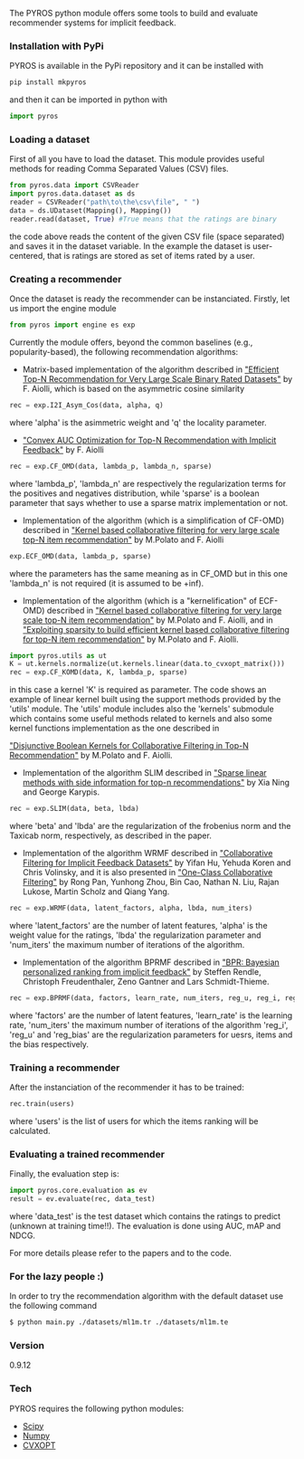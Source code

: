 The PYROS python module offers some tools to build and evaluate recommender 
systems for implicit feedback.

### Installation with PyPi

PYROS is available in the PyPi repository and it can be installed with
```sh
pip install mkpyros
```

and then it can be imported in python with

```python
import pyros
```

### Loading a dataset

First of all you have to load the dataset. This module provides useful methods
for reading Comma Separated Values (CSV) files.

```python
from pyros.data import CSVReader
import pyros.data.dataset as ds
reader = CSVReader("path\to\the\csv\file", " ")
data = ds.UDataset(Mapping(), Mapping())
reader.read(dataset, True) #True means that the ratings are binary
```

the code above reads the content of the given CSV file (space separated) and
saves it in the dataset variable. In the example the dataset is user-centered,
that is ratings are stored as set of items rated by a user.

### Creating a recommender

Once the dataset is ready the recommender can be instanciated.
Firstly, let us import the engine module

```python
from pyros import engine es exp
```

Currently the module offers, beyond the common baselines (e.g., popularity-based),
the following recommendation algorithms:

* Matrix-based implementation of the algorithm described in 
["Efficient Top-N Recommendation for Very Large Scale Binary Rated Datasets"]
by F. Aiolli, which is based on the asymmetric cosine similarity

```python
rec = exp.I2I_Asym_Cos(data, alpha, q)
```

where 'alpha' is the asimmetric weight and 'q' the locality parameter.

* ["Convex AUC Optimization for Top-N Recommendation with Implicit Feedback"]
by F. Aiolli

```python
rec = exp.CF_OMD(data, lambda_p, lambda_n, sparse)
```

where 'lambda_p', 'lambda_n' are respectively the regularization terms for the
positives and negatives distribution, while 'sparse' is a boolean parameter that
says whether to use a sparse matrix implementation or not.

* Implementation of the algorithm (which is a simplification of CF-OMD) described in
["Kernel based collaborative filtering for very large scale top-N item recommendation"]
by M.Polato and F. Aiolli

```python
exp.ECF_OMD(data, lambda_p, sparse)
```

where the parameters has the same meaning as in CF_OMD but in this one 'lambda_n'
is not required (it is assumed to be +inf).

* Implementation of the algorithm (which is a "kernelification" of ECF-OMD) described in
["Kernel based collaborative filtering for very large scale top-N item recommendation"]
by M.Polato and F. Aiolli,
and in
["Exploiting sparsity to build efficient kernel based collaborative filtering for top-N item recommendation"]
by M.Polato and F. Aiolli.

```python
import pyros.utils as ut
K = ut.kernels.normalize(ut.kernels.linear(data.to_cvxopt_matrix()))
rec = exp.CF_KOMD(data, K, lambda_p, sparse)
```

in this case a kernel 'K' is required as parameter. The code shows an example of linear kernel
built using the support methods provided by the 'utils' module.
The 'utils' module includes also the 'kernels' submodule which contains some useful methods
related to kernels and also some kernel functions implementation as the one described in

["Disjunctive Boolean Kernels for Collaborative Filtering in Top-N Recommendation"]
by M.Polato and F. Aiolli.

* Implementation of the algorithm SLIM described in
["Sparse linear methods with side information for top-n recommendations"]
by Xia Ning and George Karypis.

```python
rec = exp.SLIM(data, beta, lbda)
```

where 'beta' and 'lbda' are the regularization of the frobenius norm and the 
Taxicab norm, respectively, as described in the paper.

* Implementation of the algorithm WRMF described in
["Collaborative Filtering for Implicit Feedback Datasets"]
by Yifan Hu, Yehuda Koren and Chris Volinsky, 
and it is also presented in ["One-Class Collaborative Filtering"]
by Rong Pan, Yunhong Zhou, Bin Cao, Nathan N. Liu, Rajan Lukose, Martin Scholz and Qiang Yang.

```python
rec = exp.WRMF(data, latent_factors, alpha, lbda, num_iters)
```

where 'latent_factors' are the number of latent features, 'alpha' is the weight value for the ratings, 
'lbda' the regularization parameter and 'num_iters' the maximum number of iterations of the algorithm.

* Implementation of the algorithm BPRMF described in
["BPR: Bayesian personalized ranking from implicit feedback"]
by Steffen Rendle, Christoph Freudenthaler, Zeno Gantner and Lars Schmidt-Thieme.

```python
rec = exp.BPRMF(data, factors, learn_rate, num_iters, reg_u, reg_i, reg_bias)
```

where 'factors' are the number of latent features, 'learn_rate' is the learning rate, 
'num_iters' the maximum number of iterations of the algorithm 'reg_i', 'reg_u' and 'reg_bias'
are the regularization parameters for uesrs, items and the bias respectively.


### Training a recommender
After the instanciation of the recommender it has to be trained:

```python
rec.train(users)
```

where 'users' is the list of users for which the items ranking will
be calculated.

### Evaluating a trained recommender
Finally, the evaluation step is:

```python
import pyros.core.evaluation as ev
result = ev.evaluate(rec, data_test)
```

where 'data_test' is the test dataset which contains the ratings
to predict (unknown at training time!!).
The evaluation is done using AUC, mAP and NDCG.

For more details please refer to the papers and to the code.


### For the lazy people :)

In order to try the recommendation algorithm with the default
dataset use the following command

```sh
$ python main.py ./datasets/ml1m.tr ./datasets/ml1m.te
```

### Version
0.9.12

### Tech

PYROS requires the following python modules:

* [Scipy]
* [Numpy]
* [CVXOPT]

[//]: # (These are reference links used in the body of this note and get stripped out when the markdown processor does its job. There is no need to format nicely because it shouldn't be seen. Thanks SO - http://stackoverflow.com/questions/4823468/store-comments-in-markdown-syntax)

   [Scipy]: <https://www.scipy.org/>
   [Numpy]: <http://www.numpy.org/>
   [CVXOPT]: <http://cvxopt.org/>
   ["Convex AUC Optimization for Top-N Recommendation with Implicit Feedback"]: <http://www.math.unipd.it/~aiolli/PAPERS/recsy202s-aiolli.pdf>
   ["Kernel based collaborative filtering for very large scale top-N item recommendation"]: <https://www.researchgate.net/publication/295080817_Kernel_based_collaborative_filtering_for_very_large_scale_top-N_item_recommendation>
   ["Exploiting sparsity to build efficient kernel based collaborative filtering for top-N item recommendation"]: <https://www.researchgate.net/publication/311736733_Exploiting_sparsity_to_build_efficient_kernel_based_collaborative_filtering_for_top-N_item_recommendation>
   ["Efficient Top-N Recommendation for Very Large Scale Binary Rated Datasets"]: <http://www.math.unipd.it/~aiolli/PAPERS/MSD_final.pdf>
   ["Disjunctive Boolean Kernels for Collaborative Filtering in Top-N Recommendation"]: <https://www.researchgate.net/publication/311805478_Disjunctive_Boolean_Kernels_for_Collaborative_Filtering_in_Top-N_Recommendation>
   ["Classification of categorical data in the feature space of monotone DNFs"]: <https://link.springer.com/chapter/10.1007/978-3-319-68612-7_32>
   ["BPR: Bayesian personalized ranking from implicit feedback"]: <https://dl.acm.org/citation.cfm?id=1795167>
   ["Sparse linear methods with side information for top-n recommendations"]: <https://dl.acm.org/citation.cfm?id=2365983>
   ["Collaborative Filtering for Implicit Feedback Datasets"]: <http://ieeexplore.ieee.org/document/4781121/>
   ["One-Class Collaborative Filtering"]: <https://dl.acm.org/citation.cfm?id=1511402>
